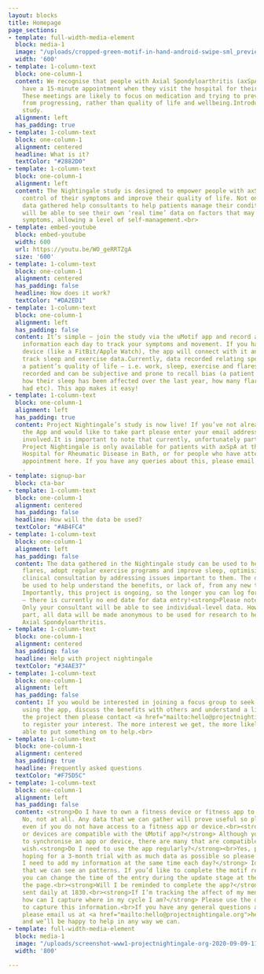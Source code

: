 ```yaml
---
layout: blocks
title: Homepage
page_sections:
- template: full-width-media-element
  block: media-1
  image: "/uploads/cropped-green-motif-in-hand-android-swipe-sml_preview1.png"
  width: '600'
- template: 1-column-text
  block: one-column-1
  content: We recognise that people with Axial Spondyloarthritis (axSpA) may only
    have a 15-minute appointment when they visit the hospital for their check-up.
    These meetings are likely to focus on medication and trying to prevent the condition
    from progressing, rather than quality of life and wellbeing.Introducing…the <strong>‘Nightingale’</strong>
    study.
  alignment: left
  has_padding: true
- template: 1-column-text
  block: one-column-1
  alignment: centered
  headline: What is it?
  textColor: "#2882D0"
- template: 1-column-text
  block: one-column-1
  alignment: left
  content: The Nightingale study is designed to empower people with axSpA to take
    control of their symptoms and improve their quality of life. Not only will the
    data gathered help consultants to help patients manage their condition, but they
    will be able to see their own ‘real time’ data on factors that may influence these
    symptoms, allowing a level of self-management.<br>
- template: embed-youtube
  block: embed-youtube
  width: 600
  url: https://youtu.be/WO_geRRTZgA
  size: '600'
- template: 1-column-text
  block: one-column-1
  alignment: centered
  has_padding: false
  headline: How does it work?
  textColor: "#DA2ED1"
- template: 1-column-text
  block: one-column-1
  alignment: left
  has_padding: false
  content: It’s simple – join the study via the uMotif app and record a few bits of
    information each day to track your symptoms and movement. If you have a wearable
    device (like a FitBit/Apple Watch), the app will connect with it and automatically
    track sleep and exercise data.Currently, data recorded relating specifically to
    a patient’s quality of life – i.e. work, sleep, exercise and flares, is poorly
    recorded and can be subjective and prone to recall bias (a patient trying to remember
    how their sleep has been affected over the last year, how many flares they have
    had etc). This app makes it easy!
- template: 1-column-text
  block: one-column-1
  alignment: left
  has_padding: true
  content: Project Nightingale’s study is now live! If you’ve not already downloaded
    the App and would like to take part please enter your email address below to get
    involved.It is important to note that currently, unfortunately participation in
    Project Nightingale is only available for patients with axSpA at the Royal National
    Hospital for Rheumatic Disease in Bath, or for people who have attended a clinical
    appointment here. If you have any queries about this, please email <a href="mailto:hello@projectnightingale.org">hello@projectnightingale.org</a>
    .
- template: signup-bar
  block: cta-bar
- template: 1-column-text
  block: one-column-1
  alignment: centered
  has_padding: false
  headline: How will the data be used?
  textColor: "#AB4FC4"
- template: 1-column-text
  block: one-column-1
  alignment: left
  has_padding: false
  content: The data gathered in the Nightingale study can be used to help predict
    flares, adopt regular exercise programs and improve sleep, optimising a patient’s
    clinical consultation by addressing issues important to them. The data could also
    be used to help understand the benefits, or lack of, from any new treatments started.
    Importantly, this project is ongoing, so the longer you can log for the better
    – there is currently no end date for data entry!<strong>Please note:</strong>
    Only your consultant will be able to see individual-level data. However, by taking
    part, all data will be made anonymous to be used for research to help others with
    Axial Spondyloarthritis.
- template: 1-column-text
  block: one-column-1
  alignment: centered
  has_padding: false
  headline: Help with project nightingale
  textColor: "#34AE37"
- template: 1-column-text
  block: one-column-1
  alignment: left
  has_padding: false
  content: If you would be interested in joining a focus group to seek help and assistance
    using the app, discuss the benefits with others and understand a little more about
    the project then please contact <a href="mailto:hello@projectnightingale.org">hello@projectnightingale.org</a>
    to register your interest. The more interest we get, the more likely we’ll be
    able to put something on to help.<br>
- template: 1-column-text
  block: one-column-1
  alignment: centered
  has_padding: true
  headline: Frequently asked questions
  textColor: "#F75D5C"
- template: 1-column-text
  block: one-column-1
  alignment: left
  has_padding: false
  content: <strong>Do I have to own a fitness device or fitness app to participate?</strong>
    No, not at all. Any data that we can gather will prove useful so please do participate
    even if you do not have access to a fitness app or device.<br><strong>Which apps
    or devices are compatible with the UMotif app?</strong> Although you don’t have
    to synchronise an app or device, there are many that are compatible should you
    wish.<strong>Do I need to use the app regularly?</strong><br>Yes, please. We’re
    hoping for a 3-month trial with as much data as possible so please complete daily.<br><strong>Do
    I need to add my information at the same time each day?</strong> Ideally yes so
    that we can see an patterns. If you’d like to complete the motif retrospectively
    you can change the time of the entry during the update stage at the bottom of
    the page.<br><strong>Will I be reminded to complete the app?</strong> Yes reminders
    sent daily at 1830.<br><strong>If I’m tracking the affect of my menstrual cycle,
    how can I capture where in my cycle I am?</strong> Please use the daily diary
    to capture this information.<br>If you have any general questions about the study
    please email us at <a href="mailto:hello@projectnightingale.org">hello@projectnightingale.org</a>
    and we’ll be happy to help in any way we can.
- template: full-width-media-element
  block: media-1
  image: "/uploads/screenshot-www1-projectnightingale-org-2020-09-09-11_46_05.png"
  width: '800'

---
```

